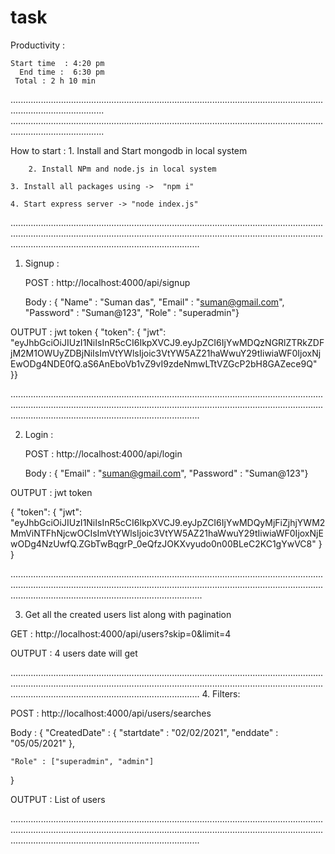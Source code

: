 # task
Productivity :

	Start time  : 4:20 pm
      End time :  6:30 pm 
     Total : 2 h 10 min

.................................................................................................................................................................
.................................................................................................................................................................

How to start  : 
	1. Install and  Start mongodb in local system
	
        2. Install NPm and node.js in local system
	
	3. Install all packages using ->  "npm i"
	
	4. Start express server -> "node index.js"
	

...................................................................................................................................................................................................................................................................................................................................

1. Signup : 
	
     POST : http://localhost:4000/api/signup
    
    Body : {
	"Name" : "Suman das",
	"Email" : "suman@gmail.com",
	"Password" : "Suman@123",
	"Role" : "superadmin"}

  OUTPUT :   jwt token
	{
    "token": {
        "jwt": "eyJhbGciOiJIUzI1NiIsInR5cCI6IkpXVCJ9.eyJpZCI6IjYwMDQzNGRlZTRkZDFjM2M1OWUyZDBjNiIsImVtYWlsIjoic3VtYW5AZ21haWwuY29tIiwiaWF0IjoxNjEwODg4NDE0fQ.aS6AnEboVb1vZ9vI9zdeNmwLTtVZGcP2bH8GAZece9Q"
    }}

...................................................................................................................................................................................................................................................................................................................................

2. Login : 

	POST : http://localhost:4000/api/login

     Body : {
	"Email" : "suman@gmail.com",
	"Password" : "Suman@123"}

OUTPUT : jwt token

{
    "token": {
        "jwt": "eyJhbGciOiJIUzI1NiIsInR5cCI6IkpXVCJ9.eyJpZCI6IjYwMDQyMjFiZjhjYWM2MmViNTFhNjcwOCIsImVtYWlsIjoic3VtYW5AZ21haWwuY29tIiwiaWF0IjoxNjEwODg4NzUwfQ.ZGbTwBqgrP_0eQfzJOKXvyudo0n00BLeC2KC1gYwVC8"
    }
}

....................................................................................................................................................................................................................................................................................................................................

3.  Get all the created users list  along with pagination

GET : http://localhost:4000/api/users?skip=0&limit=4

OUTPUT : 4 users date will get

...................................................................................................................................................................................................................................................................................................................................
4.  Filters: 

POST : http://localhost:4000/api/users/searches

Body : {
	"CreatedDate" : {
		"startdate" : "02/02/2021",
		"enddate" : "05/05/2021"
	},
	
	"Role" : ["superadmin", "admin"]
}

 OUTPUT : List of users

...................................................................................................................................................................................................................................................................................................................................

